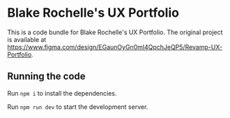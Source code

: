 
  # Blake Rochelle's UX Portfolio

  This is a code bundle for Blake Rochelle's UX Portfolio. The original project is available at https://www.figma.com/design/EGaunOyGn0ml4QpchJeQP5/Revamp-UX-Portfolio.

  ## Running the code

  Run `npm i` to install the dependencies.

  Run `npm run dev` to start the development server.
  
